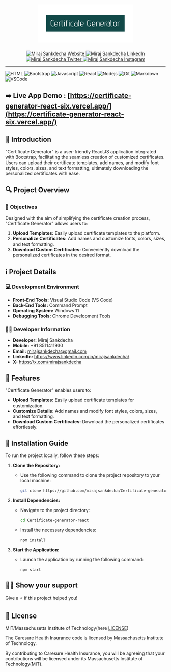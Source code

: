 <h1 align="center">
  <a href="https://certificate-generator-react-six.vercel.app/" target="_blank">
    <img src="https://github.com/mirajsankdecha/Certificate-generator-react/blob/main/public/logo.png" alt="Certificate Generator" width="300">
  </a>
  <br>
</h1>

<p align="center">
  <a href="https://miraj-sankdecha.vercel.app/" target="_blank">
    <img src="https://img.shields.io/badge/Website-DC143C?style=for-the-badge&logo=medium&logoColor=white" alt="Miraj Sankdecha Website" />
  </a>
  <a href="https://www.linkedin.com/in/mirajsankdecha/" target="_blank">
    <img src="https://img.shields.io/badge/LinkedIn-0077B5?style=for-the-badge&logo=linkedin&logoColor=white" alt="Miraj Sankdecha LinkedIn" />
  </a>
  <a href="https://twitter.com/mirajsankdecha" target="_blank">
    <img src="https://img.shields.io/badge/Twitter-1DA1F2?style=for-the-badge&logo=twitter&logoColor=white" alt="Miraj Sankdecha Twitter" />
  </a>
  <a href="https://www.instagram.com/mirajgajjar731/?igshid=MzNlNGNkZWQ4Mg%3D%3D" target="_blank">
    <img src="https://img.shields.io/badge/Instagram-fe4164?style=for-the-badge&logo=instagram&logoColor=white" alt="Miraj Sankdecha Instagram" />
  </a> 
</p>


---

![HTML](https://img.shields.io/badge/HTML5-E34F26?style=for-the-badge&logo=html5&logoColor=white)
![Bootstrap](https://img.shields.io/badge/Bootstrap-563D7C?style=for-the-badge&logo=bootstrap&logoColor=white)
![Javascript](https://img.shields.io/badge/Javascript-F0DB4F?style=for-the-badge&labelColor=black&logo=javascript&logoColor=F0DB4F)
![React](https://img.shields.io/badge/-React-61DBFB?style=for-the-badge&labelColor=black&logo=react&logoColor=61DBFB)
![Nodejs](https://img.shields.io/badge/Nodejs-3C873A?style=for-the-badge&labelColor=black&logo=node.js&logoColor=3C873A)
![Git](https://img.shields.io/badge/Git-F05032?style=for-the-badge&logo=git&logoColor=white)
![Markdown](https://img.shields.io/badge/Markdown-000000?style=for-the-badge&logo=markdown&logoColor=white)
![VSCode](https://img.shields.io/badge/Visual_Studio-0078d7?style=for-the-badge&logo=visual%20studio&logoColor=white)

## :arrow_right: **Live App Demo** : [https://certificate-generator-react-six.vercel.app/](https://certificate-generator-react-six.vercel.app/)

## :pencil: Introduction

"Certificate Generator" is a user-friendly ReactJS application integrated with Bootstrap, facilitating the seamless creation of customized certificates. Users can upload their certificate templates, add names, and modify font styles, colors, sizes, and text formatting, ultimately downloading the personalized certificates with ease.

## :mag: Project Overview

### :dart: Objectives

Designed with the aim of simplifying the certificate creation process, "Certificate Generator" allows users to:

1. **Upload Templates:** Easily upload certificate templates to the platform.
2. **Personalize Certificates:** Add names and customize fonts, colors, sizes, and text formatting.
3. **Download Custom Certificates:** Conveniently download the personalized certificates in the desired format.

## :information_source: Project Details

### :computer: Development Environment

- **Front-End Tools:** Visual Studio Code (VS Code)
- **Back-End Tools:** Command Prompt
- **Operating System:** Windows 11
- **Debugging Tools:** Chrome Development Tools

### :man_technologist: Developer Information

- **Developer:** Miraj Sankdecha
- **Mobile:** +91 8511411930
- **Email:** mirajsankdecha@gmail.com
- **LinkedIn:** https://www.linkedin.com/in/mirajsankdecha/
- **X:** https://x.com/mirajsankdecha

## :rocket: Features

"Certificate Generator" enables users to:

- **Upload Templates:** Easily upload certificate templates for customization.
- **Customize Details:** Add names and modify font styles, colors, sizes, and text formatting.
- **Download Custom Certificates:** Download the personalized certificates effortlessly.

## :wrench: Installation Guide

To run the project locally, follow these steps:

1. **Clone the Repository:**
   - Use the following command to clone the project repository to your local machine:
     ```bash
     git clone https://github.com/mirajsankdecha/Certificate-generator-react.git
     ```

2. **Install Dependencies:**
   - Navigate to the project directory:
     ```bash
     cd Certificate-generator-react
     ```
   - Install the necessary dependencies:
     ```bash
     npm install
     ```

3. **Start the Application:**
   - Launch the application by running the following command:
     ```bash
     npm start
     ```
## :man_astronaut: Show your support

Give a ⭐️ if this project helped you!

## :page_facing_up: License

MIT/Massachusetts Institute of Technology(here [LICENSE](https://github.com/mirajsankdecha/Certificate-generator-react/blob/main/LICENSE))

The Caresure Health Insurance code is licensed by Massachusetts Institute of Technology.

By contributing to Caresure Health Insurance, you will be agreeing that your contributions will be licensed under its Massachusetts Institute of Technology(MIT).
